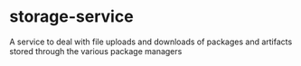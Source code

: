 # storage-service
A service to deal with file uploads and downloads of packages and artifacts stored through the various package managers
